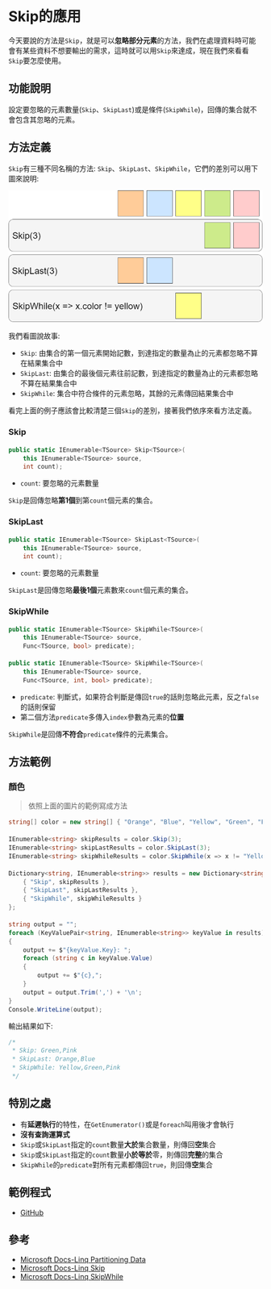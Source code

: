 # Skip的應用

今天要說的方法是`Skip`，就是可以**忽略部分元素**的方法，我們在處理資料時可能會有某些資料不想要輸出的需求，這時就可以用`Skip`來達成，現在我們來看看`Skip`要怎麼使用。

## 功能說明

設定要忽略的元素數量(`Skip`、`SkipLast`)或是條件(`SkipWhile`)，回傳的集合就不會包含其忽略的元素。

## 方法定義

`Skip`有三種不同名稱的方法: `Skip`、`SkipLast`、`SkipWhile`，它們的差別可以用下圖來說明:

![skip](image/24_HowToUseSkip/Skip.png)

我們看圖說故事:

* `Skip`: 由集合的第一個元素開始記數，到達指定的數量為止的元素都忽略不算在結果集合中
* `SkipLast`: 由集合的最後個元素往前記數，到達指定的數量為止的元素都忽略不算在結果集合中
* `SkipWhile`: 集合中符合條件的元素忽略，其餘的元素傳回結果集合中

看完上面的例子應該會比較清楚三個`Skip`的差別，接著我們依序來看方法定義。

### Skip

```C#
public static IEnumerable<TSource> Skip<TSource>(
    this IEnumerable<TSource> source,
    int count);
```

* `count`: 要忽略的元素數量

`Skip`是回傳忽略**第1個**到第`count`個元素的集合。

### SkipLast

```C#
public static IEnumerable<TSource> SkipLast<TSource>(
    this IEnumerable<TSource> source,
    int count);
```

* `count`: 要忽略的元素數量

`SkipLast`是回傳忽略**最後1個**元素數來`count`個元素的集合。

### SkipWhile

```C#
public static IEnumerable<TSource> SkipWhile<TSource>(
    this IEnumerable<TSource> source,
    Func<TSource, bool> predicate);

public static IEnumerable<TSource> SkipWhile<TSource>(
    this IEnumerable<TSource> source,
    Func<TSource, int, bool> predicate);
```

* `predicate`: 判斷式，如果符合判斷是傳回`true`的話則忽略此元素，反之`false`的話則保留
* 第二個方法`predicate`多傳入`index`參數為元素的**位置**

`SkipWhile`是回傳**不符合**`predicate`條件的元素集合。

## 方法範例

### 顏色

> 依照上面的圖片的範例寫成方法

```C#
string[] color = new string[] { "Orange", "Blue", "Yellow", "Green", "Pink" };

IEnumerable<string> skipResults = color.Skip(3);
IEnumerable<string> skipLastResults = color.SkipLast(3);
IEnumerable<string> skipWhileResults = color.SkipWhile(x => x != "Yellow");

Dictionary<string, IEnumerable<string>> results = new Dictionary<string,IEnumerable<string>>(){
    { "Skip", skipResults },
    { "SkipLast", skipLastResults },
    { "SkipWhile", skipWhileResults }
};

string output = "";
foreach (KeyValuePair<string, IEnumerable<string>> keyValue in results)
{
    output += $"{keyValue.Key}: ";
    foreach (string c in keyValue.Value)
    {
        output += $"{c},";
    }
    output = output.Trim(',') + '\n';
}
Console.WriteLine(output);
```

輸出結果如下:

```C#
/*
 * Skip: Green,Pink
 * SkipLast: Orange,Blue
 * SkipWhile: Yellow,Green,Pink
 */
```

## 特別之處

* 有**延遲執行**的特性，在`GetEnumerator()`或是`foreach`叫用後才會執行
* **沒有查詢運算式**
* `Skip`或`SkipLast`指定的`count`數量**大於**集合數量，則傳回**空**集合
* `Skip`或`SkipLast`指定的`count`數量**小於等於**零，則傳回**完整**的集合
* `SkipWhile`的`predicate`對所有元素都傳回`true`，則回傳**空**集合

## 範例程式

* [GitHub](https://github.com/peterhpchen/DigDeeperLINQ/tree/master/demo/24_HowToUseSkip)

## 參考

* [Microsoft Docs-Linq Partitioning Data](https://docs.microsoft.com/zh-tw/dotnet/csharp/programming-guide/concepts/linq/partitioning-data)
* [Microsoft Docs-Linq Skip](https://docs.microsoft.com/zh-tw/dotnet/api/system.linq.enumerable.skip?view=netframework-4.7.1)
* [Microsoft Docs-Linq SkipWhile](https://docs.microsoft.com/zh-tw/dotnet/api/system.linq.enumerable.skipwhile?view=netframework-4.7.1)